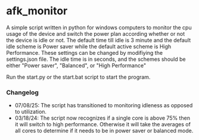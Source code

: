# afk_monitor
A simple script written in python for windows computers to monitor the cpu usage of the device and switch the power plan according whether or not the device is idle or not. The default time till idle is 3 minute and the default idle scheme is Power saver while the default active scheme is High Performance. These settings can be changed by modifiying the settings.json file. The idle time is in seconds, and the schemes should be either "Power saver", "Balanced", or "High Performance"  

Run the start.py or the start.bat script to start the program.

### Changelog
- 07/08/25: The script has transitioned to monitoring idleness as opposed to utilization.
- 03/18/24: The script now recognizes if a single core is above 75% then it will switch to high performance. Otherwise it will take the averages of all cores to determine if it needs to be in power saver or balanced mode.
